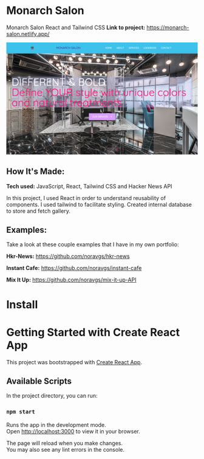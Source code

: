 # Monarch Salon
Monarch Salon React and Tailwind CSS
**Link to project:** https://monarch-salon.netlify.app/

![image](https://github.com/noravgs/monarch-salon-react/blob/main/src/assets/salon.png?raw=true)

## How It's Made:

**Tech used:** JavaScript, React, Tailwind CSS and Hacker News API

In this project, I used React in order to understand reusability of components. I used tailwind to facilitate styling. Created internal database to store and fetch gallery. 


## Examples:
Take a look at these couple examples that I have in my own portfolio:

**Hkr-News:** https://github.com/noravgs/hkr-news

**Instant Cafe:** https://github.com/noravgs/instant-cafe

**Mix It Up:** https://github.com/noravgs/mix-it-up-API



# Install

# Getting Started with Create React App

This project was bootstrapped with [Create React App](https://github.com/facebook/create-react-app).

## Available Scripts

In the project directory, you can run:

### `npm start`

Runs the app in the development mode.\
Open [http://localhost:3000](http://localhost:3000) to view it in your browser.

The page will reload when you make changes.\
You may also see any lint errors in the console.

